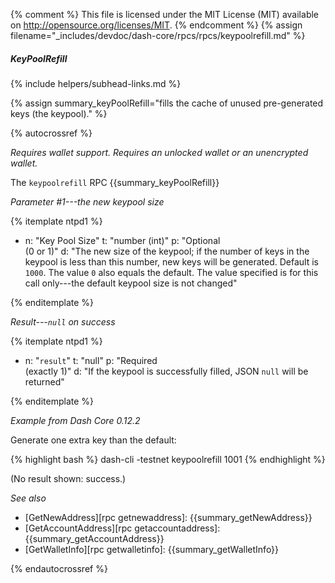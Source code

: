 {% comment %}
This file is licensed under the MIT License (MIT) available on
http://opensource.org/licenses/MIT.
{% endcomment %}
{% assign filename="_includes/devdoc/dash-core/rpcs/rpcs/keypoolrefill.md" %}

##### KeyPoolRefill
{% include helpers/subhead-links.md %}

{% assign summary_keyPoolRefill="fills the cache of unused pre-generated keys (the keypool)." %}

<!-- __ -->

{% autocrossref %}

*Requires wallet support.  Requires an unlocked wallet or an unencrypted
wallet.*

The `keypoolrefill` RPC {{summary_keyPoolRefill}}

*Parameter #1---the new keypool size*

{% itemplate ntpd1 %}
- n: "Key Pool Size"
  t: "number (int)"
  p: "Optional<br>(0 or 1)"
  d: "The new size of the keypool; if the number of keys in the keypool is less than this number, new keys will be generated.  Default is `1000`.  The value `0` also equals the default.  The value specified is for this call only---the default keypool size is not changed"

{% enditemplate %}

*Result---`null` on success*

{% itemplate ntpd1 %}
- n: "`result`"
  t: "null"
  p: "Required<br>(exactly 1)"
  d: "If the keypool is successfully filled, JSON `null` will be returned"

{% enditemplate %}

*Example from Dash Core 0.12.2*

Generate one extra key than the default:

{% highlight bash %}
dash-cli -testnet keypoolrefill 1001
{% endhighlight %}

(No result shown: success.)

*See also*

* [GetNewAddress][rpc getnewaddress]: {{summary_getNewAddress}}
* [GetAccountAddress][rpc getaccountaddress]: {{summary_getAccountAddress}}
* [GetWalletInfo][rpc getwalletinfo]: {{summary_getWalletInfo}}

{% endautocrossref %}
